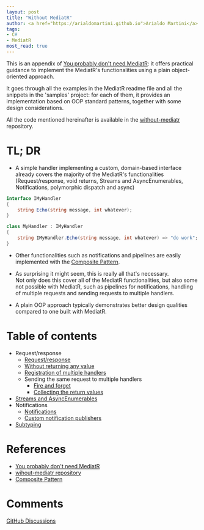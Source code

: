 ```yaml
---
layout: post
title: "Without MediatR"
author: <a href="https://arialdomartini.github.io">Arialdo Martini</a>
tags:
- C#
- MediatR
most_read: true
---
```

This is an appendix of [You probably don't need MediatR][you-probably-dont-need-mediatr]: it offers practical guidance to implement the MediatR's functionalities using a plain object-oriented approach.

It goes through all the examples in the MediatR readme file and all the snippets in the 'samples' project: for each of them, it provides an implementation based on OOP standard patterns, together with some design considerations.
<!--more-->

All the code mentioned hereinafter is available in the [without-mediatr][without-mediatr-repo] repository.<br/>

# TL; DR
* A simple handler implementing a custom, domain-based interface already covers the majority of the MediatR's functionalities (Request/response, void returns, Streams and AsyncEnumerables, Notifications, polymorphic dispatch and async)

```csharp
interface IMyHandler
{
    string Echo(string message, int whatever);
}

class MyHandler : IMyHandler
{
    string IMyHandler.Echo(string message, int whatever) => "do work";
}
```

* Other functionalities such as notifications and pipelines are easily implemented with the [Composite Pattern](composite-pattern).

* As surprising it might seem, this is really all that's necessary.<br/>
Not only does this cover all of the MediatR functionalities, but also some not possible with MediatR, such as pipelines for notifications, handling of multiple requests and sending requests to multiple handlers.

* A plain OOP approach typically demonstrates better design qualities compared to one built with MediatR.


# Table of contents
* Request/response
  * [Request/response](without-mediatr-request-response)
  * [Without returning any value](without-mediatr-request-response-not-returning-a-value)
  * [Registration of multiple handlers](without-mediatr-request-response-multiple-registration)
  * Sending the same request to multiple handlers
	  * [Fire and forget](without-mediatr-request-response-multiple-handlers)
      * [Collecting the return values](without-mediatr-request-response-multiple-handlers-with-reply)
* [Streams and AsyncEnumerables](without-mediatr-streams)
* Notifications
  * [Notifications](without-mediatr-notifications)
  * [Custom notification publishers](without-mediatr-notifications-custom-notification-publisher)
* [Subtyping](without-mediatr-request-response-subtyping)



# References

* [You probably don't need MediatR][you-probably-dont-need-mediatr]
* [wihout-mediatr repository][without-mediatr-repo]
* [Composite Pattern][composite-pattern]

# Comments
[GitHub Discussions](https://github.com/arialdomartini/arialdomartini.github.io/discussions/22)

[you-probably-dont-need-mediatr]: https://arialdomartini.github.io/mediatr
[without-mediatr-repo]: https://github.com/arialdomartini/without-mediatr
[composite-pattern]: https://en.wikipedia.org/wiki/Composite_pattern
